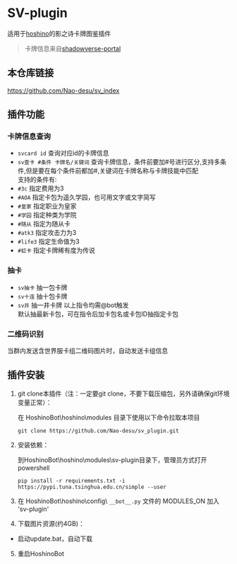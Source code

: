 # SV-plugin
适用于[hoshino](https://github.com/Ice9Coffee/HoshinoBot)的影之诗卡牌图鉴插件
> 卡牌信息来自[shadowverse-portal](https://shadowverse-portal.com)
## 本仓库链接

https://github.com/Nao-desu/sv_index

## 插件功能
### 卡牌信息查询
- `svcard id` 查询对应id的卡牌信息  
- `sv查卡 #条件 卡牌名/关键词` 查询卡牌信息，条件前要加#号进行区分,支持多条件,但是要在每个条件前都加#,关键词在卡牌名称与卡牌技能中匹配  
 支持的条件有:  
- `#3c` 指定费用为3  
- `#AOA` 指定卡包为遥久学园，也可用文字或文字简写  
- `#皇家` 指定职业为皇家  
- `#学园` 指定种类为学院  
- `#随从` 指定为随从卡  
- `#atk3` 指定攻击力为3  
- `#life3` 指定生命值为3  
- `#虹卡` 指定卡牌稀有度为传说

### 抽卡
- `sv抽卡` 抽一包卡牌
- `sv十连` 抽十包卡牌
- `sv井` 抽一井卡牌
以上指令均需@bot触发  
默认抽最新卡包，可在指令后加卡包名或卡包ID抽指定卡包

### 二维码识别
当群内发送含世界服卡组二维码图片时，自动发送卡组信息

## 插件安装
1. git clone本插件（注：一定要git clone，不要下载压缩包，另外请确保git环境变量正常）：

    在 HoshinoBot\hoshino\modules 目录下使用以下命令拉取本项目
    ```
    git clone https://github.com/Nao-desu/sv_plugin.git
    ```
2. 安装依赖：

    到HoshinoBot\hoshino\modules\sv-plugin目录下，管理员方式打开powershell
    ```
    pip install -r requirements.txt -i https://pypi.tuna.tsinghua.edu.cn/simple --user
    ```
3. 在 HoshinoBot\hoshino\config\ `__bot__.py` 文件的 MODULES_ON 加入 'sv-plugin'

4. 下载图片资源(约4GB)：
- 启动update.bat，自动下载

5. 重启HoshinoBot
